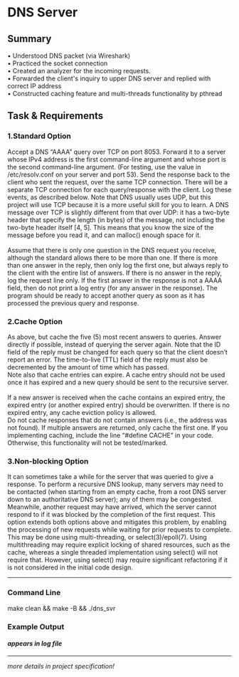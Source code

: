 # DNS Server

## Summary
•	Understood DNS packet (via Wireshark)\
•	Practiced the socket connection\
•	Created an analyzer for the incoming requests.\
•	Forwarded the client's inquiry to upper DNS server and replied with correct IP address\
•	Constructed caching feature and multi-threads functionality by pthread

## Task & Requirements

### 1.Standard Option
Accept a DNS “AAAA” query over TCP on port 8053. Forward it to a server whose IPv4 address is the first command-line argument and whose port is the second command-line argument. (For testing, use the value in /etc/resolv.conf on your server and port 53). Send the response back to the client who sent the request, over the same TCP connection. There will be a separate TCP connection for each query/response with the client. Log these events, as described below.
Note that DNS usually uses UDP, but this project will use TCP because it is a more useful skill for you to learn. A DNS message over TCP is slightly different from that over UDP: it has a two-byte header that specify the length (in bytes) of the message, not including the two-byte header itself [4, 5]. This means that you know the size of the message before you read it, and can malloc() enough space for it.\
\
Assume that there is only one question in the DNS request you receive, although the standard allows there to be more than one. If there is more than one answer in the reply, then only log the first one, but always reply to the client with the entire list of answers. If there is no answer in the reply, log the request line only. If the first answer in the response is not a AAAA field, then do not print a log entry (for any answer in the response).
The program should be ready to accept another query as soon as it has processed the previous query and response.

### 2.Cache Option
As above, but cache the five (5) most recent answers to queries. Answer directly if possible, instead of querying the server again.
Note that the ID field of the reply must be changed for each query so that the client doesn’t report an error. The time-to-live (TTL) field of the reply must also be decremented by the amount of time which has passed.
\
Note also that cache entries can expire. A cache entry should not be used once it has expired and a new query should be sent to the recursive server.\
\
If a new answer is received when the cache contains an expired entry, the expired entry (or another expired entry) should be overwritten. If there is no expired entry, any cache eviction policy is allowed.
\
Do not cache responses that do not contain answers (i.e., the address was not found). If multiple answers are returned, only cache the first one.
If you implementing caching, include the line “#define CACHE” in your code. Otherwise, this functionality will not be tested/marked.

### 3.Non-blocking Option
It can sometimes take a while for the server that was queried to give a response. To perform a recursive DNS lookup, many servers may need to be contacted (when starting from an empty cache, from a root DNS server down to an authoritative DNS server); any of them may be congested. Meanwhile, another request may have arrived, which the server cannot respond to if it was blocked by the completion of the first request.
This option extends both options above and mitigates this problem, by enabling the processing of new requests while waiting for prior requests to complete.
This may be done using multi-threading, or select(3)/epoll(7). Using multithreading may require explicit locking of shared resources, such as the cache, whereas a single threaded implementation using select() will not require that. However, using select() may require significant refactoring if it is not considered in the initial code design.

***
### Command Line
make clean && make -B && ./dns_svr <server-ip> <server-port>
  
### Example Output
#### _appears in log file_

***
_more details in project specification!_
